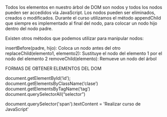 Todos los elementos en nuestro árbol de DOM son nodos y todos los nodos pueden ser accedidos vía JavaScript. Los nodos pueden ser eliminados, creados o modificados. Durante el curso utilizamos el método appendChild que siempre es implementado al final del nodo, para colocar un nodo hijo dentro del nodo padre.

Existen otros métodos que podemos utilizar para manipular nodos:

insertBefore(padre, hijo): Coloca un nodo antes del otro
replaceChild(elemento1, elemento2): Sustituye el nodo del elemento 1 por el nodo del elemento 2
removeChild(elemento): Remueve un nodo del árbol


FORMAS DE OBTENER ELEMENTOS DEL DOM 

document.getElementById(‘id’);
document.getElementsByClassName(‘clase’)
document.getElementsByTagName(‘tag’)
document.querySelectorAll(“selector”)

document.querySelector('span').textContent = 'Realizar curso de JavaScript'
